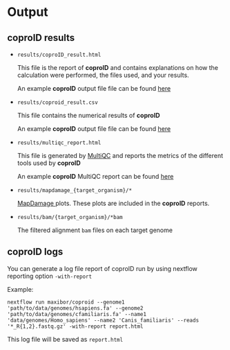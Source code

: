 # Output

## coproID results

-   `results/coproID_result.html`  

     This file is the report of **coproID** and contains explanations on how the calculation were performed, the files used, and your results.

     An example **coproID** output file file can be found [here](_static/coproID_result.html)

-   `results/coproid_result.csv`  

     This file contains the numerical results of **coproID**

     An example **coproID** output file file can be found [here](_static/coproid_result.csv)

-   `results/multiqc_report.html`

      This file is generated by [MultiQC](http://multiqc.info/) and reports the metrics of the different tools used by **coproID**

      An example **coproID** MultiQC report can be found [here](_static/multiqc_report.html)

-   `results/mapdamage_{target_organism}/*`

      [MapDamage ](https://ginolhac.github.io/mapDamage/) plots. These plots are included in the **coproID** reports.

-   `results/bam/{target_organism}/*bam`

      The filtered alignment `bam` files on each target genome

## coproID logs

You can generate a log file report of coproID run by using nextflow reporting option `-with-report`

Example:

    nextflow run maxibor/coproid --genome1 'path/to/data/genomes/hsapiens.fa' --genome2 'path/to/data/genomes/cfamiliaris.fa' --name1 'data/genomes/Homo_sapiens' --name2 'Canis_familiaris' --reads '*_R{1,2}.fastq.gz' -with-report report.html

This log file will be saved as `report.html`
